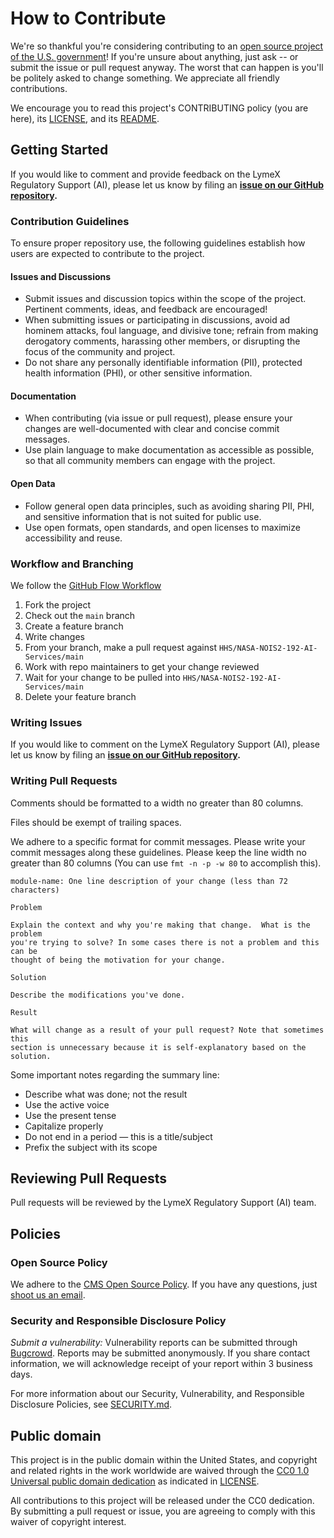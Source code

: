 # How to Contribute

We're so thankful you're considering contributing to an [open source project of the U.S. government](https://code.gov/)! If you're unsure about anything, just ask -- 
or submit the issue or pull request anyway. The worst that can happen is you'll be politely asked to change something. We appreciate all friendly contributions.

We encourage you to read this project's CONTRIBUTING policy (you are here), its
[LICENSE](LICENSE.md), and its [README](README.md).

## Getting Started

If you would like to comment and provide feedback on the LymeX Regulatory Support (AI), please let us know by filing an **[issue on our GitHub repository](https://github.com/HHS/NASA-NOIS2-192-AI-Services/issues).**

### Contribution Guidelines

To ensure proper repository use, the following guidelines establish how users are expected to contribute to the project.  

#### Issues and Discussions  
* Submit issues and discussion topics within the scope of the project. Pertinent comments, ideas, and feedback are encouraged!
* When submitting issues or participating in discussions, avoid ad hominem attacks, foul language, and divisive tone; refrain from making derogatory comments,
  harassing other members, or disrupting the focus of the community and project.
* Do not share any personally identifiable information (PII), protected health information (PHI), or other sensitive information.

#### Documentation
* When contributing (via issue or pull request), please ensure your changes are well-documented with clear and concise commit messages.
* Use plain language to make documentation as accessible as possible, so that all community members can engage with the project.

#### Open Data
* Follow general open data principles, such as avoiding sharing PII, PHI, and sensitive information that is not suited for public use.  
* Use open formats, open standards, and open licenses to maximize accessibility and reuse.

### Workflow and Branching

We follow the [GitHub Flow Workflow](https://guides.github.com/introduction/flow/)

1.  Fork the project
2.  Check out the `main` branch
3.  Create a feature branch
4.  Write changes
5.  From your branch, make a pull request against `HHS/NASA-NOIS2-192-AI-Services/main`
6.  Work with repo maintainers to get your change reviewed
7.  Wait for your change to be pulled into `HHS/NASA-NOIS2-192-AI-Services/main`
8.  Delete your feature branch

### Writing Issues

If you would like to comment on the LymeX Regulatory Support (AI), please let us know by filing an **[issue on our GitHub repository](https://github.com/HHS/NASA-NOIS2-192-AI-Services/issues).**

### Writing Pull Requests

Comments should be formatted to a width no greater than 80 columns.

Files should be exempt of trailing spaces.

We adhere to a specific format for commit messages. Please write your commit
messages along these guidelines. Please keep the line width no greater than 80
columns (You can use `fmt -n -p -w 80` to accomplish this).

    module-name: One line description of your change (less than 72 characters)

    Problem

    Explain the context and why you're making that change.  What is the problem
    you're trying to solve? In some cases there is not a problem and this can be
    thought of being the motivation for your change.

    Solution

    Describe the modifications you've done.

    Result

    What will change as a result of your pull request? Note that sometimes this
    section is unnecessary because it is self-explanatory based on the solution.

Some important notes regarding the summary line:

- Describe what was done; not the result
- Use the active voice
- Use the present tense
- Capitalize properly
- Do not end in a period — this is a title/subject
- Prefix the subject with its scope

## Reviewing Pull Requests

Pull requests will be reviewed by the LymeX Regulatory Support (AI) team.

## Policies

### Open Source Policy

We adhere to the [CMS Open Source
Policy](https://github.com/CMSGov/cms-open-source-policy). If you have any
questions, just [shoot us an email](mailto:opensource@cms.hhs.gov).

### Security and Responsible Disclosure Policy

*Submit a vulnerability:* Vulnerability reports can be submitted through [Bugcrowd](https://bugcrowd.com/cms-vdp). Reports may be submitted anonymously. If you share contact information, we will acknowledge receipt of your report within 3 business days.

For more information about our Security, Vulnerability, and Responsible Disclosure Policies, see [SECURITY.md](SECURITY.md).

## Public domain

This project is in the public domain within the United States, and copyright and related rights in the work worldwide are waived through the [CC0 1.0 Universal public domain dedication](https://creativecommons.org/publicdomain/zero/1.0/) as indicated in [LICENSE](LICENSE).

All contributions to this project will be released under the CC0 dedication. By submitting a pull request or issue, you are agreeing to comply with this waiver of copyright interest.
